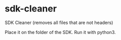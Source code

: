 # sdk-cleaner
SDK Cleaner (removes all files that are not headers)

Place it on the folder of the SDK.
Run it with python3.
